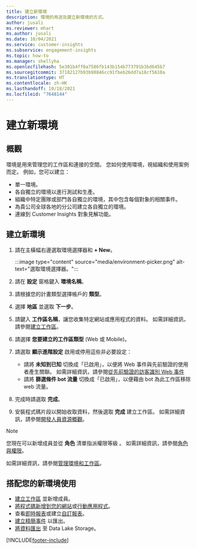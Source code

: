 ```yaml
---
title: 建立新環境
description: 環境的用途及建立新環境的方式。
author: jusali
ms.reviewer: mhart
ms.author: jusali
ms.date: 10/04/2021
ms.service: customer-insights
ms.subservice: engagement-insights
ms.topic: how-to
ms.manager: shellyha
ms.openlocfilehash: 5e301b4ff0a7586fb143b154b773791b3bd645b7
ms.sourcegitcommit: 37182127b93b90846cc91fbeb26dd7a18cf5610a
ms.translationtype: HT
ms.contentlocale: zh-HK
ms.lasthandoff: 10/18/2021
ms.locfileid: "7648144"
---
```

# <a name="create-a-new-environment"></a>建立新環境 

## <a name="overview"></a>概觀

環境是用來管理您的工作區和連接的空間。 您如何使用環境，視組織和使用案例而定。 例如，您可以建立：

- 單一環境。
- 各自獨立的環境以進行測試和生產。
- 組織中特定團隊或部門各自獨立的環境，其中包含每個對象的相關事件。
- 為貴公司全球各地的分公司建立各自獨立的環境。
- 連線到 Customer Insights 對象見解功能。

## <a name="create-a-new-environment"></a>建立新環境

1. 請在主橫幅右邊選取環境選擇器和 **+ New**。

   :::image type="content" source="media/environment-picker.png" alt-text="選取環境選擇器。":::

1. 請在 **設定** 窗格鍵入 **環境名稱**。

1. 請根據您的計畫類型選擇帳戶的 **類型**。

1. 選擇 **地區** 並選取 **下一步**。 

1. 請鍵入 **工作區名稱**，讓您收集特定網站或應用程式的資料。 如需詳細資訊，請參閱[建立工作區](create-workspace.md)。

1. 請選擇 **您要建立的工作區類型** (Web 或 Mobile)。 

1. 請選取 **顯示進階設定** 啟用或停用這些非必要設定：

   - 請將 **未知到已知** 切換成「已啟用」，以便將 Web 事件與先前驗證的使用者產生關聯。 如需詳細資訊，請參閱[從先前驗證的訪客識別 Web 事件](unknown-to-known.md)
   - 請將 **篩選條件 bot 流量** 切換成「已啟用」，以便藉由 bot 為此工作區移除 web 流量。 

1. 完成時請選取 **完成**。 

1. 安裝程式碼片段以開始收取資料，然後選取 **完成** 建立工作區。 如需詳細資訊，請參閱[開發人員資源概觀](developer-resources.md)。

> [!NOTE]
> 您現在可以新增成員並從 **角色** 清單指派權限等級 。 如需詳細資訊，請參閱[角色與權限](user-roles.md)。 

如需詳細資訊，請參閱[管理環境和工作區](manage-environments-workspaces.md)。

## <a name="work-with-your-new-environment"></a>搭配您的新環境使用

- [建立工作區](../engagement-insights/create-workspace.md) 並新增成員。
- [將程式碼新增到您的網站](../engagement-insights/instrument-website.md)或[行動應用程式](../engagement-insights/developer-resources.md#capture-events-from-mobile-apps)。
- 查看[即時報表](../engagement-insights/view-reports.md)或建立[自訂報表](../engagement-insights/custom-reports.md)。
- [建立精簡事件](../engagement-insights/refined-events.md) 以匯出。
- [將資料匯出](../engagement-insights/export-events.md) 至 Data Lake Storage。

[!INCLUDE[footer-include](../includes/footer-banner.md)]
